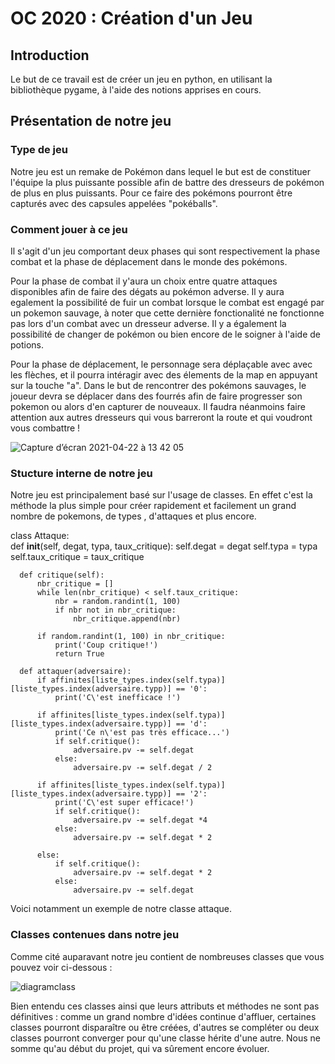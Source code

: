 # OC 2020 : Création d'un Jeu 

## Introduction

Le but de ce travail est de créer un jeu en python, en utilisant la bibliothèque pygame, à l'aide des notions apprises en cours.


## Présentation de notre jeu

### Type de jeu
Notre jeu est un remake de Pokémon dans lequel le but est de constituer l'équipe la plus puissante possible afin de battre des dresseurs de pokémon de plus en plus puissants. Pour ce faire des pokémons pourront être capturés avec des capsules appelées "pokéballs".


### Comment jouer à ce jeu
Il s'agit d'un jeu comportant deux phases qui sont respectivement la phase combat et la phase de déplacement dans le monde des pokémons.

Pour la phase de combat il y'aura un choix entre quatre attaques disponibles afin de faire des dégats au pokémon adverse. Il y aura egalement la possibilité de fuir un combat lorsque le combat est engagé par un pokemon sauvage, à noter que cette dernière fonctionalité ne fonctionne pas lors d'un combat avec un dresseur adverse. Il y a également la possibilité de changer de pokémon ou bien encore de le soigner à l'aide de potions.

Pour la phase de déplacement, le personnage sera déplaçable avec avec les flèches, et il pourra intéragir avec des élements de la map en appuyant sur la touche "a". Dans le but de rencontrer des pokémons sauvages, le joueur devra se déplacer dans des fourrés afin de faire progresser son pokemon ou alors d'en capturer de nouveaux. Il faudra néanmoins faire attention aux autres dresseurs qui vous barreront la route et qui voudront vous combattre !

![Capture d’écran 2021-04-22 à 13 42 05](https://user-images.githubusercontent.com/77661971/115709310-5f463280-a371-11eb-8dcb-68ebccc7da8f.png)

### Stucture interne de notre jeu
Notre jeu est principalement basé sur l'usage de classes. En effet c'est la méthode la plus simple pour créer rapidement et facilement un grand nombre de pokemons, de types , d'attaques et plus encore.

  class Attaque:       
      def __init__(self, degat, typa, taux_critique):
          self.degat = degat
          self.typa = typa
          self.taux_critique = taux_critique


      def critique(self):
          nbr_critique = []
          while len(nbr_critique) < self.taux_critique:
              nbr = random.randint(1, 100)
              if nbr not in nbr_critique:
                  nbr_critique.append(nbr)

          if random.randint(1, 100) in nbr_critique:
              print('Coup critique!')
              return True

      def attaquer(adversaire):
          if affinites[liste_types.index(self.typa)][liste_types.index(adversaire.typp)] == '0':
              print('C\'est inefficace !')

          if affinites[liste_types.index(self.typa)][liste_types.index(adversaire.typp)] == 'd':
              print('Ce n\'est pas très efficace...')
              if self.critique():
                  adversaire.pv -= self.degat
              else:
                  adversaire.pv -= self.degat / 2

          if affinites[liste_types.index(self.typa)][liste_types.index(adversaire.typp)] == '2':
              print('C\'est super efficace!')
              if self.critique():
                  adversaire.pv -= self.degat *4
              else:
                  adversaire.pv -= self.degat * 2

          else:
              if self.critique():
                  adversaire.pv -= self.degat * 2
              else:
                  adversaire.pv -= self.degat

Voici notamment un exemple de notre classe attaque. 


### Classes contenues dans notre jeu

Comme cité auparavant notre jeu contient de nombreuses classes que vous pouvez voir ci-dessous :

![diagramclass](https://user-images.githubusercontent.com/77661971/115594923-99aec180-a2d6-11eb-92c5-4389971a0620.JPG)

Bien entendu ces classes ainsi que leurs attributs et méthodes ne sont pas définitives : comme un grand nombre d'idées continue d'affluer, certaines classes pourront disparaître ou être créées, d'autres se compléter ou deux classes pourront converger pour qu'une classe hérite d'une autre. Nous ne somme qu'au début du projet, qui va sûrement encore évoluer.

